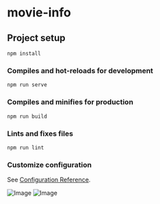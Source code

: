# movie-info

## Project setup
```
npm install
```

### Compiles and hot-reloads for development
```
npm run serve
```

### Compiles and minifies for production
```
npm run build
```

### Lints and fixes files
```
npm run lint
```

### Customize configuration
See [Configuration Reference](https://cli.vuejs.org/config/).

![Image](https://github.com/user-attachments/assets/76018c07-4b11-4741-8dfe-7fc671d6147c)
![Image](https://github.com/user-attachments/assets/73120cf8-544e-4774-8bf1-ae70256a4d7e)
